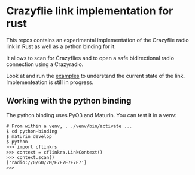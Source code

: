 # Crazyflie link implementation for rust

This repos contains an experimental implementation of the Crazyflie radio link in Rust as well as a python binding for it.

It allows to scan for Crazyflies and to open a safe bidirectional radio connection using a Crazyradio.

Look at and run the [examples](crazyflie-link/examples) to understand the current state of the link. Implementeation is still in progress.

## Working with the python binding

The python binding uses PyO3 and Maturin. You can test it in a venv:

```
# From within a venv, . ./venv/bin/activate ...
$ cd python-binding
$ maturin develop
$ python
>>> import cflinkrs
>>> context = cflinkrs.LinkContext()
>>> context.scan()
['radio://0/60/2M/E7E7E7E7E7']
>>>
```